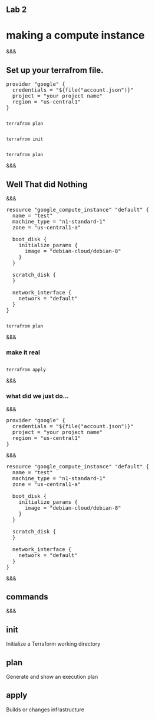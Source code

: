 <!-- .slide: data-background="#6401b5" -->
## Lab 2
# making a compute instance

&&&
## Set up your terrafrom file.

<pre>
provider "google" {
  credentials = "${file("account.json")}"
  project = "your project name"
  region = "us-central1"
}
</pre>

<pre class='fragment fade-out' data-fragment-index="1"><code data-trim data-noescape>
terrafrom plan
</pre></code>

<div class='fragment fade-in' data-fragment-index="1"> <pre class='fragment fade-out' data-fragment-index="2"><code data-trim data-noescape>
terrafrom init
</pre></code></div>

<pre class='fragment fade-in' data-fragment-index="2"><code data-trim data-noescape>
terrafrom plan
</pre></code>

&&&
## Well That did Nothing
&&&

<pre>
resource "google_compute_instance" "default" {
  name = "test"
  machine_type = "n1-standard-1"
  zone = "us-central1-a"

  boot_disk {
    initialize_params {
      image = "debian-cloud/debian-8"
    }
  }

  scratch_disk {
  }

  network_interface {
    network = "default"
  }
}
</pre>

<pre><code data-trim data-noescape>
terrafrom plan
</pre></code>

&&&
### make it real

<pre><code data-trim data-noescape>
terrafrom apply
</pre></code>

&&&
### what did we just do...
&&&

<pre>
<span class="fragment highlight-current-green">provider</span> <span class="fragment highlight-current-green">"google"</span> {
  <span class="fragment highlight-current-green">credentials = "${file("account.json")}"</span>
  <span class="fragment highlight-current-green">project = "your project name"</span>
  <span class="fragment highlight-current-green">region = "us-central1"</span>
}
</pre>
&&&

<pre>
<span class="fragment highlight-current-green">resource</span> <span class="fragment highlight-current-green">"google_compute_instance"</span> <span class="fragment highlight-current-green">"default"</span> {
  <span class="fragment highlight-current-green">name = "test"</span>
  <span class="fragment highlight-current-green">machine_type = "n1-standard-1"</span>
  zone = "us-central1-a"

  <span class="fragment highlight-current-green">boot_disk {
    initialize_params {
      image = "debian-cloud/debian-8"
    }
  }</span>

  scratch_disk {
  }

  network_interface {
    network = "default"
  }
}
</pre>
&&&
## commands
&&&

## init
 Initialize a Terraform working directory<!-- .element: class="fragment" -->

## plan<!-- .element: class="fragment" -->
 Generate and show an execution plan<!-- .element: class="fragment" -->

## apply <!-- .element: class="fragment" -->
 Builds or changes infrastructure <!-- .element: class="fragment" -->
